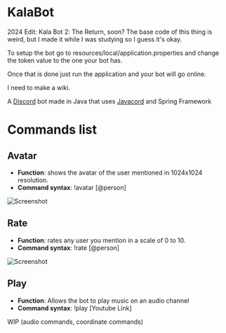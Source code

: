 # KalaBot

2024 Edit: Kala Bot 2: The Return, soon? The base code of this thing is weird, but I made it while I was studying so I guess it's okay.

To setup the bot go to resources/local/application.properties and change the token value to the one your bot has. 

Once that is done just run the application and your bot will go online.

I need to make a wiki.

A [Discord](https://discord.com/) bot made in Java that
uses [Javacord](https://github.com/Javacord/Javacord) and Spring Framework

# Commands list

## Avatar

- **Function**: shows the avatar of the user mentioned in 1024x1024 resolution.
- **Command syntax**: !avatar [@person]

![Screenshot](https://cdn.discordapp.com/attachments/882699513989562372/891305597113368596/Avatar_command.PNG)

## Rate

- **Function**: rates any user you mention in a scale of 0 to 10.
- **Command syntax**: !rate [@person]

![Screenshot](https://cdn.discordapp.com/attachments/882699513989562372/891306625955160104/Rate_command.PNG)

## Play

- **Function**: Allows the bot to play music on an audio channel
- **Command syntax**: !play [Youtube Link]

WIP (audio commands, coordinate commands)

